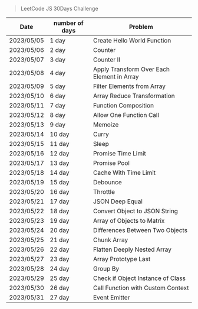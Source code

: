 > LeetCode JS 30Days Challenge


| Date       | number of days | Problem                          |
|------------|----------------|----------------------------------|
| 2023/05/05 | 1 day          | Create Hello World Function      |
| 2023/05/06 | 2 day          | Counter                          |
| 2023/05/07 | 3 day          | Counter II                       |
| 2023/05/08 | 4 day          | Apply Transform Over Each Element in Array |
| 2023/05/09 | 5 day          | Filter Elements from Array       |
| 2023/05/10 | 6 day          | Array Reduce Transformation      |
| 2023/05/11 | 7 day          | Function Composition             |
| 2023/05/12 | 8 day          | Allow One Function Call          |
| 2023/05/13 | 9 day          | Memoize                          |
| 2023/05/14 | 10 day         | Curry                            |
| 2023/05/15 | 11 day         | Sleep                            |
| 2023/05/16 | 12 day         | Promise Time Limit                          |
| 2023/05/17 | 13 day         | Promise Pool|
| 2023/05/18 | 14 day         | Cache With Time Limit|
| 2023/05/19 | 15 day         | Debounce|
| 2023/05/20 | 16 day         | 	Throttle|
| 2023/05/21 | 17 day         | 	JSON Deep Equal|
| 2023/05/22 | 18 day         | 	Convert Object to JSON String|
| 2023/05/23 | 19 day         | 	Array of Objects to Matrix|
| 2023/05/24 | 20 day         | 	Differences Between Two Objects|
| 2023/05/25 | 21 day         | 	Chunk Array|
| 2023/05/26 | 22 day         | 	Flatten Deeply Nested Array|
| 2023/05/27 | 23 day         | 	Array Prototype Last|
| 2023/05/28 | 24 day         | 	Group By|
| 2023/05/29 | 25 day         | 	Check if Object Instance of Class|
| 2023/05/30 | 26 day         | Call Function with Custom Context|
| 2023/05/31 | 27 day         | Event Emitter|


